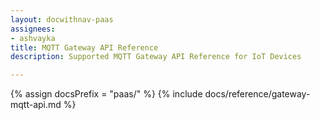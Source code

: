```yaml
---
layout: docwithnav-paas
assignees:
- ashvayka
title: MQTT Gateway API Reference
description: Supported MQTT Gateway API Reference for IoT Devices

---
```


{% assign docsPrefix = "paas/" %}
{% include docs/reference/gateway-mqtt-api.md %}
